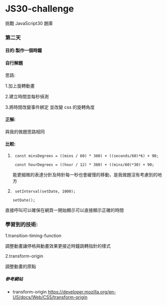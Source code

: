 # JS30-challenge

挑戰 JavaScript30 題庫

### 第二天

#### 目的:製作一個時鐘

#### 自行解題

思路:

1.加上旋轉動畫

2.建立時間並每秒偵測

3.將時間改變事件綁定 並改變 css 的旋轉角度

#### 正解:

與我的做題思路相同

#### 比較:

1. ` const minsDegrees = ((mins / 60) * 360) + ((seconds/60)*6) + 90;`
   
   ` const hourDegrees = ((hour / 12) * 360) + ((mins/60)*30) + 90;`
   
   能更細微的表達分針及時針每一秒也會緩慢的移動，是我做題沒有考慮到的地方



 2.  ` setInterval(setDate, 1000);`

     ` setDate(); `

 
  直接呼叫可以確保在網頁一開始顯示可以直接顯示正確的時間

### 學習到的技術:

1.transition-timing-function 

調整動畫讓停格與動畫效果更接近時鐘跳轉指針的樣式

2.transform-origin 

調整動畫的原點

##### 參考網站

- transform-origin
  https://developer.mozilla.org/en-US/docs/Web/CSS/transform-origin
